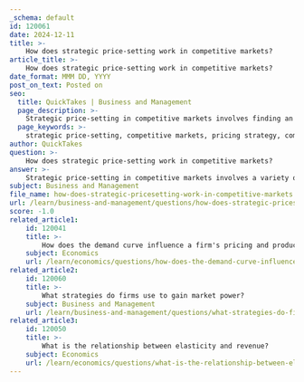 ```yaml
---
_schema: default
id: 120061
date: 2024-12-11
title: >-
    How does strategic price-setting work in competitive markets?
article_title: >-
    How does strategic price-setting work in competitive markets?
date_format: MMM DD, YYYY
post_on_text: Posted on
seo:
  title: QuickTakes | Business and Management
  page_description: >-
    Strategic price-setting in competitive markets involves finding an optimal pricing approach that considers competitor prices and customer perceived value. This includes strategies like competitive pricing, dynamic pricing, value-based pricing, and the use of loss leaders, while being aware of market elasticity and potential price wars.
  page_keywords: >-
    strategic price-setting, competitive markets, pricing strategy, competitive pricing, market orientation, dynamic pricing, value-based pricing, loss leader strategy, price wars, elasticity of demand, market share, customer value
author: QuickTakes
question: >-
    How does strategic price-setting work in competitive markets?
answer: >-
    Strategic price-setting in competitive markets involves a variety of approaches that businesses use to determine the optimal price for their products or services, taking into account the prices set by competitors and the perceived value to customers. Here are some key aspects of how strategic price-setting works in competitive markets:\n\n1. **Competitive Pricing Strategy**: This strategy involves setting prices based on the rates offered by competitors for similar products. Businesses may choose to price their products below, at, or above the competition. The goal is to capture market share by offering comparable value at a competitive price point. This requires continuous monitoring and adjustment of prices to remain competitive.\n\n2. **Market Orientation**: Prices in competitive markets are often market-oriented, meaning they are influenced by the pricing strategies of other firms. Sellers must make decisions based on how others are pricing their products and services, which can lead to strategic interactions among competitors.\n\n3. **Dynamic Pricing**: This is a flexible pricing strategy where businesses adjust prices based on current market demands, competitor pricing, and other factors such as time and customer behavior. Dynamic pricing allows firms to respond quickly to changes in the market, optimizing revenue and maintaining competitiveness.\n\n4. **Value-Based Pricing**: In addition to competitive pricing, some firms adopt a value-based pricing strategy, which sets prices according to the perceived value of the product to the customer rather than solely on production costs or competitor prices. This approach can help businesses differentiate their offerings and justify higher prices if customers perceive greater value.\n\n5. **Loss Leader Strategy**: Some businesses may employ a loss leader strategy, where they set the price of a product below the market level to attract customers. The expectation is that once customers are in the store or engaged with the brand, they will purchase additional products that generate profit. This strategy is often used when a product has reached price equilibrium in a market with many substitutes.\n\n6. **Price Wars**: Competitive pricing can sometimes lead to price wars, where companies continuously lower prices to gain market share. While this can attract price-sensitive customers, it can also erode profit margins and lead to market fragmentation.\n\n7. **Elasticity of Demand**: The elasticity of demand for a product influences a firm's ability to set prices above marginal cost. If demand is elastic, small changes in price can lead to significant changes in quantity demanded, which firms must consider when setting prices.\n\nIn summary, strategic price-setting in competitive markets is a complex process that requires businesses to balance their pricing strategies with market dynamics, competitor actions, and customer perceptions of value. By effectively managing these elements, firms can enhance their competitive edge and achieve sustainable profitability.
subject: Business and Management
file_name: how-does-strategic-pricesetting-work-in-competitive-markets.md
url: /learn/business-and-management/questions/how-does-strategic-pricesetting-work-in-competitive-markets
score: -1.0
related_article1:
    id: 120041
    title: >-
        How does the demand curve influence a firm's pricing and production choices?
    subject: Economics
    url: /learn/economics/questions/how-does-the-demand-curve-influence-a-firms-pricing-and-production-choices
related_article2:
    id: 120060
    title: >-
        What strategies do firms use to gain market power?
    subject: Business and Management
    url: /learn/business-and-management/questions/what-strategies-do-firms-use-to-gain-market-power
related_article3:
    id: 120050
    title: >-
        What is the relationship between elasticity and revenue?
    subject: Economics
    url: /learn/economics/questions/what-is-the-relationship-between-elasticity-and-revenue
---
```


&nbsp;